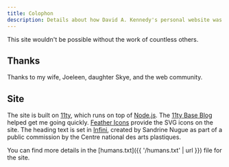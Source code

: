 ```yaml
---
title: Colophon
description: Details about how David A. Kennedy's personal website was made.
---
```


This site wouldn't be possible without the work of countless others.

## Thanks

Thanks to my wife, Joeleen, daughter Skye, and the web community.

## Site

The site is built on [11ty](https://www.11ty.dev/), which runs on top of [Node.js](https://nodejs.org/en/). The [11ty Base Blog](https://github.com/11ty/eleventy-base-blog) helped get me going quickly. [Feather Icons](https://feathericons.com/) provide the SVG icons on the site. The heading text is set in [Infini](https://www.cnap.fr/sites/infini/en/), created by Sandrine Nugue as part of a public commission by the Centre national des arts plastiques.

You can find more details in the [humans.txt]({{ '/humans.txt' | url }}) file for the site.
